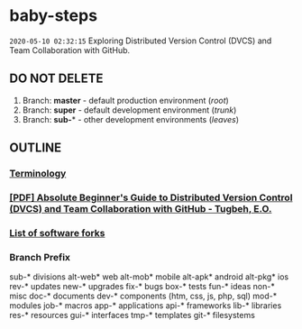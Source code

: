 # baby-steps
`2020-05-10 02:32:15` Exploring Distributed Version Control (DVCS) and Team Collaboration with GitHub.

## DO NOT DELETE
1. Branch: **master** - default production environment (*root*)
2. Branch: **super** - default development environment (*trunk*)
3. Branch: **sub-*** - other development environments (*leaves*)

## OUTLINE
### [Terminology](./TERMS.md "Open File...")

### [[PDF] Absolute Beginner's Guide to Distributed Version Control (DVCS) and Team Collaboration with GitHub - Tugbeh, E.O.](./e-book.pdf "Open File...")

### [List of software forks](./FORKS.md "Open File...")

### Branch Prefix
sub-* divisions
  alt-web* web
  alt-mob* mobile
  alt-apk* android
  alt-pkg* ios
rev-* updates
new-* upgrades
fix-* bugs
box-* tests
fun-* ideas
non-* misc
doc-* documents
dev-* components (htm, css, js, php, sql)
  mod-* modules
  job-* macros
  app-* applications
  api-* frameworks
  lib-* libraries
  res-* resources
  gui-* interfaces
  tmp-* templates
git-* filesystems
